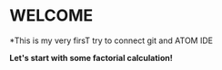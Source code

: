# WELCOME

*This is my very firsT try to connect git and ATOM IDE

__Let's start with some factorial calculation!__

